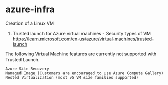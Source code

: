 # azure-infra
Creation of a Linux VM
1. Trusted launch for Azure virtual machines - Security types of VM
https://learn.microsoft.com/en-us/azure/virtual-machines/trusted-launch

The following Virtual Machine features are currently not supported with Trusted Launch.

    Azure Site Recovery
    Managed Image (Customers are encouraged to use Azure Compute Gallery)
    Nested Virtualization (most v5 VM size families supported)


